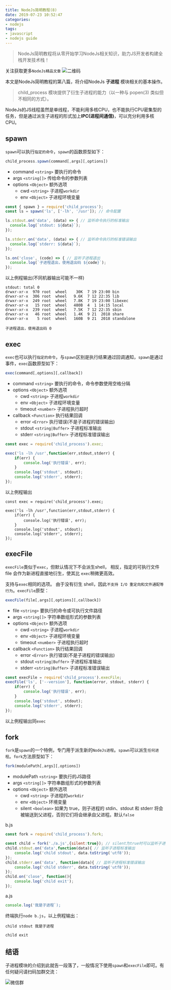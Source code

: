 ```yaml
---
title: NodeJs简明教程(8)
date: 2019-07-23 10:52:47
categories:
- nodejs
tags:
- javascript
- nodejs guide
---
```


> NodeJs简明教程将从零开始学习NodeJs相关知识，助力JS开发者构建全栈开发技术栈！

关注获取更多`NodeJs精品文章`
![二维码](https://more-happy.ddhigh.com/FuFpZh9QTZVatcBtupR4MtOGPGTJ?imageView2/1/w/200)

本文是NodeJs简明教程的第八篇，将介绍NodeJs **子进程** 模块相关的基本操作。

> child_process 模块提供了衍生子进程的能力（以一种与 popen(3) 类似但不相同的方式）。

NodeJs的JS线程虽然是单线程，不能利用多核CPU，也不能执行CPU密集型的任务，但是通过派生子进程的形式加上**IPC(进程间通信)**，可以充分利用多核CPU。

## spawn

 `spawn`可以执行`指定的命令`，`spawn`的函数原型如下：

```js
child_process.spawn(command[,args][,options])
```

+ command `<string>` 要执行的命令
+ args `<string[]>` 传给命令的参数列表
+ options `<Object>` 额外选项
  + cwd `<string>` 子进程`workdir`
  + env `<Object>` 子进程环境变量

```js
const { spawn } = require('child_process');
const ls = spawn('ls', ['-lh', '/usr']); // 命令配置

ls.stdout.on('data', (data) => { // 监听命令执行的标准输出
  console.log(`stdout: ${data}`);
});

ls.stderr.on('data', (data) => { // 监听命令执行的标准错误输出
  console.log(`stderr: ${data}`);
});

ls.on('close', (code) => { // 监听子进程退出
  console.log(`子进程退出，使用退出码 ${code}`);
});
```

以上例程输出(不同机器输出可能不一样)

```text
stdout: total 0
drwxr-xr-x  970 root  wheel    30K  7 19 23:00 bin
drwxr-xr-x  306 root  wheel   9.6K  7 12 22:35 lib
drwxr-xr-x  249 root  wheel   7.8K  7 19 23:00 libexec
drwxr-xr-x   15 root  wheel   480B  4  1 14:15 local
drwxr-xr-x  239 root  wheel   7.5K  7 12 22:35 sbin
drwxr-xr-x   46 root  wheel   1.4K  9 21  2018 share
drwxr-xr-x    5 root  wheel   160B  9 21  2018 standalone

子进程退出，使用退出码 0
```

## exec

`exec`也可以执行`指定的命令`，与`spawn`区别是执行结果通过回调通知，`spawn`是通过事件，`exec`函数原型如下：

```js
exec(command[,options][,callback])
```

+ command `<string>` 要执行的命令，命令参数使用空格分隔
+ options `<Object>` 额外选项
  + cwd `<string>` 子进程`workdir`
  + env `<Object>` 子进程环境变量
  + timeout `<number>` 子进程执行超时
+ callback `<Function>` 执行结果回调
  + error `<Error>` 执行错误(不是子进程的错误输出)
  + stdout `<string|Buffer>` 子进程标准输出
  + stderr `<string|Buffer>` 子进程标准错误输出

```js
const exec = require('child_process').exec;

exec('ls -lh /usr',function(err,stdout,stderr) {
    if(err) {
        console.log('执行错误', err);
    }
    console.log('stdout', stdout);
    console.log('stderr', stderr);
});
```

以上例程输出

```text
const exec = require('child_process').exec;

exec('ls -lh /usr',function(err,stdout,stderr) {
    if(err) {
        console.log('执行错误', err);
    }
    console.log('stdout', stdout);
    console.log('stderr', stderr);
});
```

## execFile

`execFile`类似于`exec`，但默认情况下不会派生shell， 相反，指定的可执行文件 file 会作为新进程直接地衍生，使其比 `exec`稍微更高效。

支持与`exec`相同的选项。 由于没有衍生 shell，因此`不支持 I/O 重定向和文件通配等行为`。`execFile`原型：

```js
execFile(file[,args][,options][,callback])
```

+ file `<string>` 要执行的命令或可执行文件路径
+ args `<string[]>` 字符串数组形式的参数列表
+ options `<Object>` 额外选项
  + cwd `<string>` 子进程`workdir`
  + env `<Object>` 子进程环境变量
  + timeout `<number>` 子进程执行超时
+ callback `<Function>` 执行结果回调
  + error `<Error>` 执行错误(不是子进程的错误输出)
  + stdout `<string|Buffer>` 子进程标准输出
  + stderr `<string|Buffer>` 子进程标准错误输出

```js
const execFile = require('child_process').execFile;
execFile('ls', ['--version'], function(error, stdout, stderr) {
    if(err) {
        console.log('执行错误', err);
    }
    console.log('stdout', stdout);
    console.log('stderr', stderr);
});
```

以上例程输出同`exec`

## fork

`fork`是`spawn`的一个特例，专门用于派生新的`NodeJs进程`。`spawn`可以派生`任何进程`。`fork`方法原型如下：

```js
fork(modulePath[,args][,options])
```

+ modulePath `<string>` 要执行的JS路径
+ args `<string[]>` 字符串数组形式的参数列表
+ options `<Object>` 额外选项
  + cwd `<string>` 子进程的`workdir`
  + env `<Object>` 环境变量
  + silent `<boolean>` 如果为 true，则子进程的 stdin、stdout 和 stderr 将会被输送到父进程，否则它们将会继承自父进程。默认`false`

b.js

```js
const fork = require('child_process').fork;

const child = fork('./a.js',{silent:true}); // silent为true时可以监听子进程标准输出和标准错误输出
child.stdout.on('data',function(data){ // 监听子进程标准输出
    console.log('child stdout', data.toString('utf8'));
});
child.stderr.on('data', function(data){ // 监听子进程标准错误输出
    console.log('child stderr', data.toString('utf8'));
});
child.on('close', function(){
    console.log('child exit');
});
```

a.js

```js
console.log('我是子进程`);
```

终端执行`node b.js`，以上例程输出：

```text
child stdout 我是子进程

child exit
```

## 结语

子进程模块的介绍到此就告一段落了，一般情况下使用`spawn`和`execFile`即可。有任何疑问请扫码加群交流：

![微信群](https://more-happy.ddhigh.com/FpffwgkBeSWPyHRUJJmi9J9SFX_l?imageView2/1/w/200)